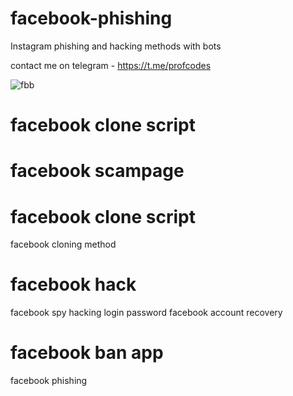 # facebook-phishing
Instagram phishing and hacking methods with bots 

contact me on telegram - https://t.me/profcodes

![fbb](https://github.com/user-attachments/assets/531a720d-88ae-4ee2-ad14-9af897575399)

# facebook clone script
# facebook scampage
# facebook clone script
facebook cloning method
# facebook hack
facebook spy hacking login password
facebook account recovery
# facebook ban app
facebook phishing

